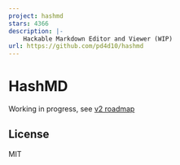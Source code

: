 ```yaml
---
project: hashmd
stars: 4366
description: |-
    Hackable Markdown Editor and Viewer (WIP)
url: https://github.com/pd4d10/hashmd
---
```


# HashMD

Working in progress, see [v2 roadmap](https://github.com/pd4d10/hashmd/issues/271)

## License

MIT

